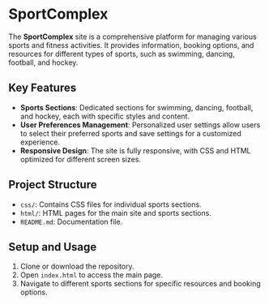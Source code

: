 # SportComplex

The **SportComplex** site is a comprehensive platform for managing various sports and fitness activities. It provides information, booking options, and resources for different types of sports, such as swimming, dancing, football, and hockey.

## Key Features

- **Sports Sections**: Dedicated sections for swimming, dancing, football, and hockey, each with specific styles and content.
- **User Preferences Management**: Personalized user settings allow users to select their preferred sports and save settings for a customized experience.
- **Responsive Design**: The site is fully responsive, with CSS and HTML optimized for different screen sizes.

## Project Structure

- `css/`: Contains CSS files for individual sports sections.
- `html/`: HTML pages for the main site and sports sections.
- `README.md`: Documentation file.

## Setup and Usage

1. Clone or download the repository.
2. Open `index.html` to access the main page.
3. Navigate to different sports sections for specific resources and booking options.

